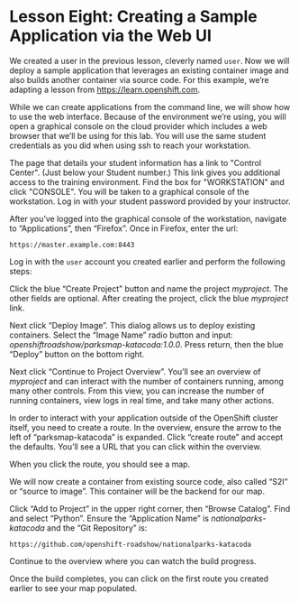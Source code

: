 # Lesson Eight: Creating a Sample Application via the Web UI

We created a user in the previous lesson, cleverly named `user`. Now we will deploy a sample application that leverages an existing container image and also builds another container via source code. For this example, we’re adapting a lesson from https://learn.openshift.com. 

While we can create applications from the command line, we will show how to use the web interface. Because of the environment we’re using, you will open a graphical console on the cloud provider which includes a web browser that we’ll be using for this lab. You will use the same student credentials as you did when using ssh to reach your workstation.

The page that details your student information has a link to "Control Center". (Just below your Student number.) This link gives you additional access to the training environment. Find the box for "WORKSTATION" and click "CONSOLE". You will be taken to a graphical console of the workstation. Log in with your student password provided by your instructor. 

After you’ve logged into the graphical console of the workstation, navigate to “Applications”, then “Firefox”. Once in Firefox, enter the url: 
```
https://master.example.com:8443
```
Log in with the `user` account you created earlier and perform the following steps:

Click the blue “Create Project” button and name the project *myproject*. The other fields are optional. After creating the project, click the blue *myproject* link.

Next click “Deploy Image”. This dialog allows us to deploy existing containers. Select the “Image Name” radio button and input: *openshiftroadshow/parksmap-katacoda:1.0.0*. Press return, then the blue “Deploy” button on the bottom right. 

Next click “Continue to Project Overview”. You’ll see an overview of *myproject* and can interact with the number of containers running, among many other controls. From this view, you can increase the number of running containers, view logs in real time, and take many other actions.

In order to interact with your application outside of the OpenShift cluster itself, you need to create a route. In the overview, ensure the arrow to the left of “parksmap-katacoda” is expanded. Click “create route” and accept the defaults. You’ll see a URL that you can click within the overview.

When you click the route, you should see a map. 

We will now create a container from existing source code, also called “S2I” or “source to image”. This container will be the backend for our map.

Click “Add to Project” in the upper right corner, then “Browse Catalog”. Find and select “Python”. Ensure the “Application Name” is *nationalparks-katacoda* and the “Git Repository” is:
```
https://github.com/openshift-roadshow/nationalparks-katacoda
```
Continue to the overview where you can watch the build progress.

Once the build completes, you can click on the first route you created earlier to see your map populated.


